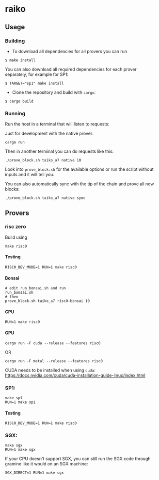 # raiko

## Usage

### Building

- To download all dependencies for all provers you can run

```console
$ make install
```

You can also download all required dependencies for each prover separately, for example for SP1:

```console
$ TARGET="sp1" make install
```

- Clone the repository and build with `cargo`:

```console
$ cargo build
```

### Running

Run the host in a terminal that will listen to requests:

Just for development with the native prover:
```
cargo run
```

Then in another terminal you can do requests like this:

```
./prove_block.sh taiko_a7 native 10
```

Look into `prove_block.sh` for the available options or run the script without inputs and it will tell you.

You can also automatically sync with the tip of the chain and prove all new blocks:

```
./prove_block.sh taiko_a7 native sync
```

## Provers

### risc zero

Build using
```
make risc0
```

#### Testing
```
RISC0_DEV_MODE=1 RUN=1 make risc0
```

#### Bonsai
```
# edit run_bonsai.sh and run
run_bonsai.sh
# then
prove_block.sh taiko_a7 risc0-bonsai 10
```

#### CPU
```
RUN=1 make risc0
```

#### GPU

```
cargo run -F cuda --release --features risc0
```
OR
```
cargo run -F metal --release --features risc0
```

CUDA needs to be installed when using `cuda`: https://docs.nvidia.com/cuda/cuda-installation-guide-linux/index.html

### SP1:
```
make sp1
RUN=1 make sp1
```

#### Testing
```
RISC0_DEV_MODE=1 RUN=1 make risc0
```

### SGX:
```
make sgx
RUN=1 make sgx
```

If your CPU doesn't support SGX, you can still run the SGX code through gramine like it would on an SGX machine:

```
SGX_DIRECT=1 RUN=1 make sgx
```